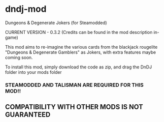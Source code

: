 # dndj-mod
Dungeons &amp; Degenerate Jokers (for Steamodded)

CURRENT VERSION - 0.3.2
(Credits can be found in the mod description in-game)

This mod aims to re-imagine the various cards from the blackjack rougelite "Dungeons & Degenerate Gamblers" as Jokers,
with extra features maybe coming soon.

To install this mod, simply download the code as zip, and drag the DnDJ folder into your mods folder

### STEAMODDED AND TALISMAN ARE REQUIRED FOR THIS MOD!!
## COMPATIBILITY WITH OTHER MODS IS NOT GUARANTEED ##
